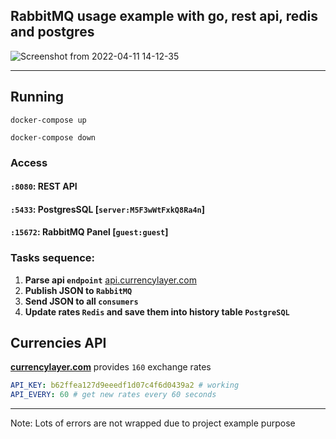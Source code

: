 ## RabbitMQ usage example with go, rest api, redis and postgres

![Screenshot from 2022-04-11 14-12-35](https://user-images.githubusercontent.com/61962654/162728318-5d94cda1-50f5-42a0-8df1-b6755dd8b3b3.png)

---

## Running
```shell
docker-compose up
```
```shell
docker-compose down
```

### Access
#### `:8080`: REST API
#### `:5433`: PostgresSQL [`server:M5F3wWtFxkQ8Ra4n`]
#### `:15672`: RabbitMQ Panel [`guest:guest`]


### Tasks sequence:
1. **Parse api `endpoint`** [api.currencylayer.com](http://api.currencylayer.com/live?access_key=b62ffea127d9eeedf1d07c4f6d0439a2)
2. **Publish JSON to `RabbitMQ`**
3. **Send JSON to all `consumers`**
4. **Update rates `Redis` and save them into history table `PostgreSQL`**

## Currencies API
**[currencylayer.com](https://currencylayer.com/)** provides `160` exchange rates

```yaml
API_KEY: b62ffea127d9eeedf1d07c4f6d0439a2 # working
API_EVERY: 60 # get new rates every 60 seconds
```
---
Note: Lots of errors are not wrapped due to project example purpose